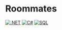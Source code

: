 # Roommates
[![.NET](https://img.shields.io/badge/.NET-5C2D91?style=for-the-badge&logo=dot-net&logoColor=white)](#)
[![C#](https://img.shields.io/badge/C%23-5C2D91?style=for-the-badge&logo=c-sharp%&logoColor=white)](#)
[![SQL](https://img.shields.io/badge/SQL-CC2927?style=for-the-badge&logo=microsoft-sql-server&logoColor=white)](#)
